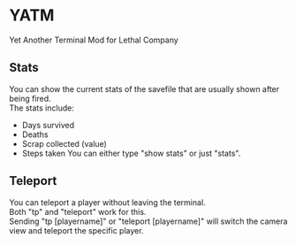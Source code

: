 # YATM
Yet Another Terminal Mod for Lethal Company

## Stats
You can show the current stats of the savefile that are usually shown after being fired.<br />
The stats include:
- Days survived
- Deaths
- Scrap collected (value)
- Steps taken
You can either type "show stats" or just "stats".

## Teleport
You can teleport a player without leaving the terminal.<br />
Both "tp" and "teleport" work for this.<br />
Sending "tp [playername]" or "teleport [playername]" will switch the camera view and teleport the specific player.
